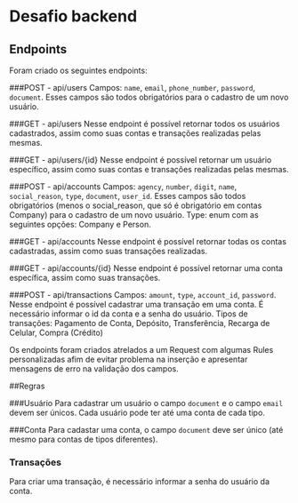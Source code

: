 # Desafio backend

## Endpoints
Foram criado os seguintes endpoints:

###POST - api/users
Campos: `name`, `email`, `phone_number`, `password`, `document`. Esses campos são todos obrigatórios para o cadastro de um novo usuário.

###GET - api/users
Nesse endpoint é possível retornar todos os usuários cadastrados, assim como suas contas e transações realizadas pelas mesmas.

###GET - api/users/{id}
Nesse endpoint é possível retornar um usuário específico, assim como suas contas e transações realizadas pelas mesmas.

###POST - api/accounts
Campos: `agency`, `number`, `digit`, `name`, `social_reason`, `type`, `document`, `user_id`. 
Esses campos são todos obrigatórios (menos o social_reason, que só é obrigatório em contas Company) para o cadastro de um novo usuário.
Type: enum com as seguintes opções: Company e Person.

###GET - api/accounts
Nesse endpoint é possível retornar todas os contas cadastradas, assim como suas transações realizadas.

###GET - api/accounts/{id}
Nesse endpoint é possível retornar uma conta específica, assim como suas  transações.

###POST - api/transactions
Campos: `amount`, `type`, `account_id`, `password`.
Nesse endpoint é possível cadastrar uma transação em uma conta. É necessário informar o id da conta e a senha do usuário.
Tipos de transações: Pagamento de Conta, Depósito, Transferência, Recarga de Celular, Compra (Crédito)

Os endpoints foram criados atrelados a um Request com algumas Rules personalizadas afim de evitar problema na inserção e apresentar mensagens de erro na validação dos campos.

##Regras

###Usuário
Para cadastrar um usuário o campo `document` e o campo `email` devem ser únicos.
Cada usuário pode ter até uma conta de cada tipo.

###Conta
Para cadastar uma conta, o campo `document` deve ser único (até mesmo para contas de tipos diferentes).

### Transações
Para criar uma transação, é necessário informar a senha do usuário da conta.
